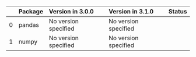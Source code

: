 <!-- markdown-link-check-disable -->

|    | Package   | Version in 3.0.0     | Version in 3.1.0     | Status   |
|---:|:----------|:---------------------|:---------------------|:---------|
|  0 | pandas    | No version specified | No version specified |          |
|  1 | numpy     | No version specified | No version specified |          |